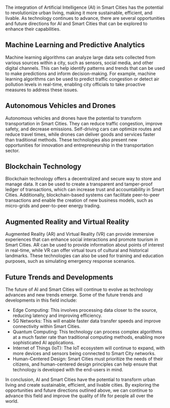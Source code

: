 

The integration of Artificial Intelligence (AI) in Smart Cities has the potential to revolutionize urban living, making it more sustainable, efficient, and livable. As technology continues to advance, there are several opportunities and future directions for AI and Smart Cities that can be explored to enhance their capabilities.

Machine Learning and Predictive Analytics
-----------------------------------------

Machine learning algorithms can analyze large data sets collected from various sources within a city, such as sensors, social media, and other digital channels. This can help identify patterns and trends that can be used to make predictions and inform decision-making. For example, machine learning algorithms can be used to predict traffic congestion or detect air pollution levels in real-time, enabling city officials to take proactive measures to address these issues.

Autonomous Vehicles and Drones
------------------------------

Autonomous vehicles and drones have the potential to transform transportation in Smart Cities. They can reduce traffic congestion, improve safety, and decrease emissions. Self-driving cars can optimize routes and reduce travel times, while drones can deliver goods and services faster than traditional methods. These technologies also present new opportunities for innovation and entrepreneurship in the transportation sector.

Blockchain Technology
---------------------

Blockchain technology offers a decentralized and secure way to store and manage data. It can be used to create a transparent and tamper-proof ledger of transactions, which can increase trust and accountability in Smart Cities. Additionally, blockchain-based systems can facilitate peer-to-peer transactions and enable the creation of new business models, such as micro-grids and peer-to-peer energy trading.

Augmented Reality and Virtual Reality
-------------------------------------

Augmented Reality (AR) and Virtual Reality (VR) can provide immersive experiences that can enhance social interactions and promote tourism in Smart Cities. AR can be used to provide information about points of interest in real-time, while VR can offer virtual tours of cultural and historical landmarks. These technologies can also be used for training and education purposes, such as simulating emergency response scenarios.

Future Trends and Developments
------------------------------

The future of AI and Smart Cities will continue to evolve as technology advances and new trends emerge. Some of the future trends and developments in this field include:

* Edge Computing: This involves processing data closer to the source, reducing latency and improving efficiency.
* 5G Networks: This will enable faster data transfer speeds and improve connectivity within Smart Cities.
* Quantum Computing: This technology can process complex algorithms at a much faster rate than traditional computing methods, enabling more sophisticated AI applications.
* Internet of Things (IoT): The IoT ecosystem will continue to expand, with more devices and sensors being connected to Smart City networks.
* Human-Centered Design: Smart Cities must prioritize the needs of their citizens, and human-centered design principles can help ensure that technology is developed with the end-users in mind.

In conclusion, AI and Smart Cities have the potential to transform urban living and create sustainable, efficient, and livable cities. By exploring the opportunities and future directions outlined above, we can continue to advance this field and improve the quality of life for people all over the world.
